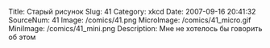 Title: Старый рисунок 
Slug: 41 
Category: xkcd 
Date: 2007-09-16 20:41:32 
SourceNum: 41 
Image: /comics/41.png 
MicroImage: /comics/41_micro.gif 
MiniImage: /comics/41_mini.png 
Description: Мне не хотелось бы говорить об этом 

